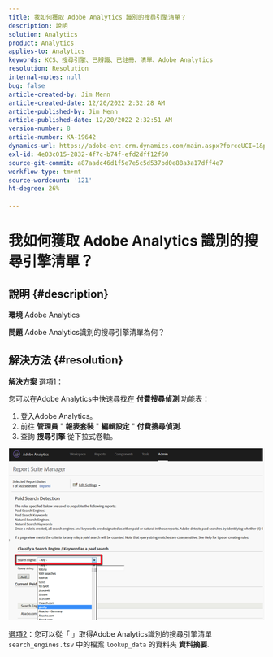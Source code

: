 ```yaml
---
title: 我如何獲取 Adobe Analytics 識別的搜尋引擎清單？
description: 說明
solution: Analytics
product: Analytics
applies-to: Analytics
keywords: KCS、搜尋引擎、已辨識、已註冊、清單、Adobe Analytics
resolution: Resolution
internal-notes: null
bug: false
article-created-by: Jim Menn
article-created-date: 12/20/2022 2:32:28 AM
article-published-by: Jim Menn
article-published-date: 12/20/2022 2:32:51 AM
version-number: 8
article-number: KA-19642
dynamics-url: https://adobe-ent.crm.dynamics.com/main.aspx?forceUCI=1&pagetype=entityrecord&etn=knowledgearticle&id=d9a38787-0e80-ed11-81ac-6045bd006704
exl-id: 4e03c015-2832-4f7c-b74f-efd2dff12f60
source-git-commit: a87aadc46d1f5e7e5c5d537bd0e88a3a17dff4e7
workflow-type: tm+mt
source-wordcount: '121'
ht-degree: 26%

---
```


# 我如何獲取 Adobe Analytics 識別的搜尋引擎清單？

## 說明 {#description}


<b>環境</b>
Adobe Analytics

<b>問題</b>
Adobe Analytics識別的搜尋引擎清單為何？


## 解決方法 {#resolution}


<b>解決方案</b>
<u>選項1</u>：

您可以在Adobe Analytics中快速尋找在 <b>付費搜尋偵測</b> 功能表：

1. 登入Adobe Analytics。
2. 前往 <b>管理員</b> &quot; <b>報表套裝</b> &quot; <b>編輯設定</b> &quot; <b>付費搜尋偵測</b>.
3. 查詢 <b>搜尋引擎</b> 從下拉式卷軸。


![](assets/d35acf7a-a0e7-ec11-bb3c-000d3a3bd25c.png)

<u>選項2</u>：您可以從「 」取得Adobe Analytics識別的搜尋引擎清單 `search_engines.tsv` 中的檔案 `lookup_data` 的資料夾 <b>資料摘要</b>.
